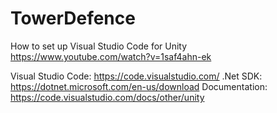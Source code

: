 # TowerDefence

How to set up Visual Studio Code for Unity https://www.youtube.com/watch?v=1saf4ahn-ek

Visual Studio Code: https://code.visualstudio.com/
.Net SDK: https://dotnet.microsoft.com/en-us/download
Documentation: https://code.visualstudio.com/docs/other/unity
